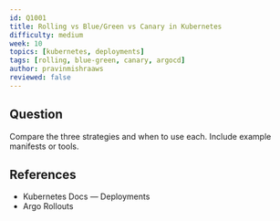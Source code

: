 ```yaml
---
id: Q1001
title: Rolling vs Blue/Green vs Canary in Kubernetes
difficulty: medium
week: 10
topics: [kubernetes, deployments]
tags: [rolling, blue-green, canary, argocd]
author: pravinmishraaws
reviewed: false
---
```


## Question
Compare the three strategies and when to use each. Include example manifests or tools.

## References
- Kubernetes Docs — Deployments
- Argo Rollouts
